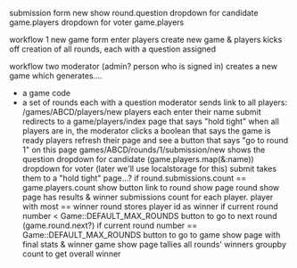 

submission form new
show round.question
dropdown for candidate game.players
dropdown for voter game.players


workflow 1
new game form
enter players
create new game & players
kicks off creation of all rounds, each with a question assigned



workflow two
moderator (admin? person who is signed in) creates a new game which generates....
- a game code
- a set of rounds each with a question
moderator sends link to all players: /games/ABCD/players/new
players each enter their name
submit redirects to a game/players/index page that says "hold tight"
when all players are in, the moderator clicks a boolean that says the game is ready
players refresh their page and see a button that says "go to round 1"
on this page games/ABCD/rounds/1/submission/new
shows the question
dropdown for candidate (game.players.map(&:name))
dropdown for voter (later we'll use localstorage for this)
submit takes them to a "hold tight" page...?
if round.submissions.count == game.players.count
show button link to round show page
round show page has results & winner
submissions count for each player. player with most == winner
round stores player id as winner
if current round number < Game::DEFAULT_MAX_ROUNDS
button to go to next round (game.round.next?)
if current round number == Game::DEFAULT_MAX_ROUNDS
button to go to game show page with final stats & winner
game show page tallies all rounds' winners groupby count to get overall winner
